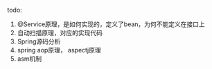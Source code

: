 todo: 
1. @Service原理，是如何实现的，定义了bean，为何不能定义在接口上
2. 自动扫描原理，对应的实现代码
3. Spring源码分析
4. spring aop原理， aspectj原理
5. asm机制




